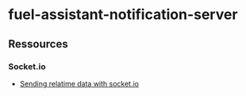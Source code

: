 # fuel-assistant-notification-server


## Ressources

### Socket.io

- [Sending relatime data with socket.io](https://dev.to/novu/sending-real-time-notifications-with-socketio-in-nodejs-1l5j)
